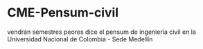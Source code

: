 # CME-Pensum-civil
vendrán semestres peores dice el pensum de ingeniería civil en la Universidad Nacional de Colombia - Sede Medellín
